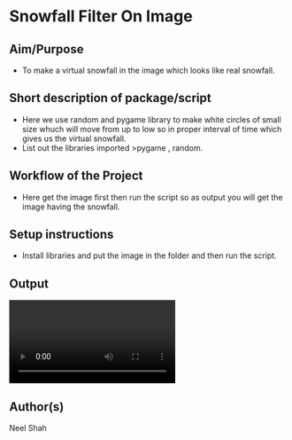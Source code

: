 # Snowfall Filter On Image

## Aim/Purpose
- To make a virtual snowfall in the image which looks like real snowfall.

## Short description of package/script

- Here we use random and pygame library to make white circles of small size whuch will move from up to low so in proper interval of time which gives us the virtual snowfall.
- List out the libraries imported >pygame , random.


## Workflow of the Project

- Here get the image first then run the script so as output you will get the image having the snowfall.


## Setup instructions

- Install libraries and put the image in the folder and then run the script.

## Output

![video](Images/output(snowfall).mp4)


## Author(s)

Neel Shah
